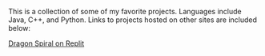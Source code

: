 This is a collection of some of my favorite projects. Languages include Java, C++, and Python. Links to projects hosted on other sites are included below:  
  
[Dragon Spiral on Replit](https://replit.com/@MeganJS/DragonSpiral)
